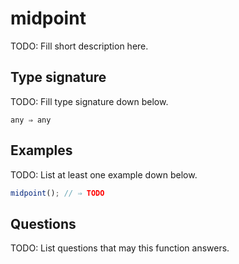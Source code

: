 # midpoint

TODO: Fill short description here.

## Type signature

TODO: Fill type signature down below.

```
any ⇒ any
```

## Examples

TODO: List at least one example down below.

```javascript
midpoint(); // ⇒ TODO
```

## Questions

TODO: List questions that may this function answers.
